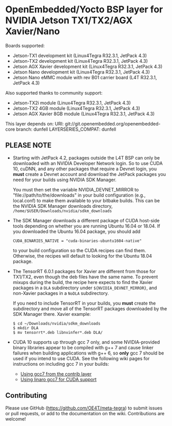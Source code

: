 OpenEmbedded/Yocto BSP layer for NVIDIA Jetson TX1/TX2/AGX Xavier/Nano
======================================================================

Boards supported:
* Jetson-TX1 development kit (Linux4Tegra R32.3.1, JetPack 4.3)
* Jetson-TX2 development kit (Linux4Tegra R32.3.1, JetPack 4.3)
* Jetson AGX Xavier development kit (Linux4Tegra R32.3.1, JetPack 4.3)
* Jetson Nano development kit (Linux4Tegra R32.3.1, JetPack 4.3)
* Jetson Nano eMMC module with rev B01 carrier board (L4T R32.3.1, JetPack 4.3)

Also supported thanks to community support:
* Jetson-TX2i module (Linux4Tegra R32.3.1, JetPack 4.3)
* Jetson-TX2 4GB module (Linux4Tegra R32.3.1, JetPack 4.3)
* Jetson AGX Xavier 8GB module (Linux4Tegra R32.3.1, JetPack 4.3)


This layer depends on:
URI: git://git.openembedded.org/openembedded-core
branch: dunfell
LAYERSERIES_COMPAT: dunfell


PLEASE NOTE
-----------

* Starting with JetPack 4.2, packages outside the L4T BSP can
  only be downloaded with an NVIDIA Developer Network login.
  So to use CUDA 10, cuDNN, and any other packages that require
  a Devnet login, you **must** create a Devnet account and
  download the JetPack packages you need for your builds using
  NVIDIA SDK Manager.

  You must then set the variable NVIDIA_DEVNET_MIRROR to
  "file://path/to/the/downloads" in your build configuration
  (e.g., local.conf) to make them available to your bitbake
  builds.  This can be the NVIDIA SDK Manager downloads
  directory, `/home/$USER/Downloads/nvidia/sdkm_downloads`

* The SDK Manager downloads a different package of CUDA host-side
  tools depending on whether you are running Ubuntu 16.04
  or 18.04. If you downloaded the Ubuntu 16.04 package, you
  should add

      CUDA_BINARIES_NATIVE = "cuda-binaries-ubuntu1604-native"

  to your build configuration so the CUDA recipes can find
  them. Otherwise, the recipes will default to looking for
  the Ubuntu 18.04 package.

* The TensorRT 6.0.1 packages for Xavier are different from
  those for TX1/TX2, even though the deb files have the same
  name. To prevent mixups during the build, the recipe here
  expects to find the Xavier packages in a `DLA` subdirectory
  under `${NVIDIA_DEVNET_MIRROR}`, and non-Xavier packages
  in a `NoDLA` subdirectory.

  If you need to include TensorRT in your builds, you **must**
  create the subdirectory and move all of the TensorRT packages
  downloaded by the SDK Manager there. Xavier example:

      $ cd ~/Downloads/nvidia/sdkm_downloads
      $ mkdir DLA
      $ mv tensorrt*.deb libnvinfer*.deb DLA/

* CUDA 10 supports up through gcc 7 only, and some NVIDIA-provided
  binary libraries appear to be compiled with g++ 7 and cause linker
  failures when building applications with g++ 6, so **only** gcc 7
  should be used if you intend to use CUDA. See the following wiki
  pages for instructions on including gcc 7 in your builds:

  * [Using gcc7 from the contrib layer](https://github.com/OE4T/meta-tegra/wiki/Using-gcc7-from-the-contrib-layer)
  * [Using linaro gcc7 for CUDA support](https://github.com/OE4T/meta-tegra/wiki/Using-linaro-gcc7-for-CUDA-support)


Contributing
------------

Please use GitHub (https://github.com/OE4T/meta-tegra) to submit
issues or pull requests, or add to the documentation on the wiki.
Contributions are welcome!
